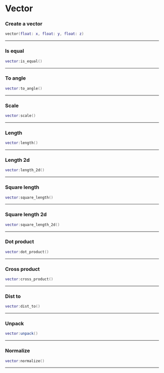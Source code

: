 # Vector

### Create a vector

```lua
vector(float: x, float: y, float: z)
```

***

### Is equal

```lua
vector:is_equal()
```

***

### To angle

```lua
vector:to_angle()
```

***

### Scale

```lua
vector:scale()
```

***

### Length

```lua
vector:length()
```

***

### Length 2d

```lua
vector:length_2d()
```

***

### Square length

```lua
vector:square_length()
```

***

### Square length 2d

```lua
vector:square_length_2d()
```

***

### Dot product

```lua
vector:dot_product()
```

***

### Cross product

```lua
vector:cross_product()
```

***

### Dist to

```lua
vector:dist_to()
```

***

### Unpack

```lua
vector:unpack()
```

***

### Normalize

```lua
vector:normalize()
```

***

